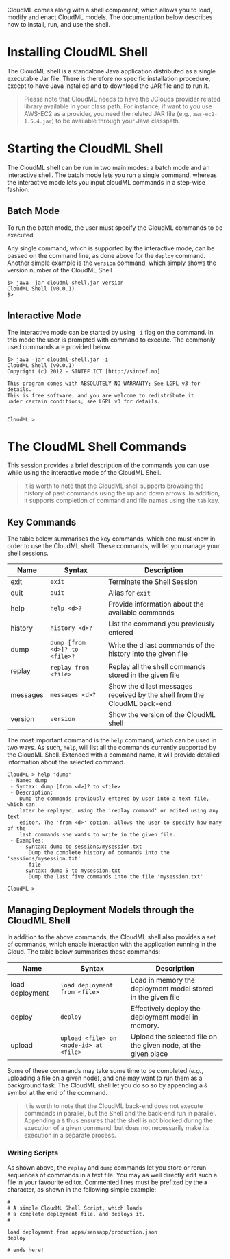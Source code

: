CloudML comes along with a shell component, which allows you to load, modify and enact CloudML models. The documentation below describes how to install, run, and use the shell.

# Installing CloudML Shell
The CloudML shell is a standalone Java application distributed as a single executable Jar file. There is therefore no specific installation procedure, except to have Java installed and to download the JAR file and to run it.

> Please note that CloudML needs to have the JClouds provider related library available in your class path. For instance, if want to you use AWS-EC2 as a provider, you need the related JAR file (e.g., `aws-ec2-1.5.4.jar`) to be available through your Java classpath.

# Starting the CloudML Shell

The CloudML shell can be run in two main modes: a batch mode and an interactive shell. The batch mode lets you run a single command, whereas the interactive mode lets you input cloudML commands in a step-wise fashion.

## Batch Mode
To run the batch mode, the user must specify the CloudML commands to be executed

Any single command, which is supported by the interactive mode, can be passed on the command line, as done above for the `deploy` command. Another simple example is the `version` command, which simply shows the version number of the CloudML Shell

```
$> java -jar cloudml-shell.jar version
CloudML Shell (v0.0.1)
$>
```

## Interactive Mode
The interactive mode can be started by using `-i` flag on the command. In this mode the user is prompted with command to execute. The commonly used commands are provided below. 
```
$> java -jar cloudml-shell.jar -i
CloudML Shell (v0.0.1)
Copyright (c) 2012 - SINTEF ICT [http://sintef.no]

This program comes with ABSOLUTELY NO WARRANTY; See LGPL v3 for details.
This is free software, and you are welcome to redistribute it
under certain conditions; see LGPL v3 for details.


CloudML >
```

# The CloudML Shell Commands

This session provides a brief description of the commands you can use while using the interactive mode of the CloudML Shell.

> It is worth to note that the CloudML shell supports browsing the history of past commands using the up and down arrows. In addition, it supports completion of command and file names using the `tab` key.

## Key Commands
The table below summarises the key commands, which one must know in order to use the CloudML shell. These commands, will let you manage your shell sessions.

| Name | Syntax | Description |
|------  |--------|-------------|
| exit | `exit` | Terminate the Shell Session |
| quit | `quit` | Alias for `exit` |
| help | `help <d>?` | Provide information about the available commands |
| history | `history <d>?` | List the command you previously entered |
| dump | `dump [from <d>]? to <file>?` | Write the d last commands of the history into the given file |
| replay | `replay from <file>` | Replay all the shell commands stored in the given file |
| messages | `messages <d>?` | Show the d last messages received by the shell from the CloudML back-end |
| version | `version` | Show the version of the CloudML shell |

The most important command is the `help` command, which can be used in two ways. As such, `help`, will list all the commands currently supported by the CloudML Shell. Extended with a command name, it will provide detailed information about the selected command.

```
CloudML > help "dump"
 - Name: dump
 - Syntax: dump [from <d>]? to <file>
 - Description:
    Dump the commands previously entered by user into a text file, which can
    later be replayed, using the 'replay command' or edited using any text
    editor. The 'from <d>' option, allows the user to specify how many of the
    last commands she wants to write in the given file.
 - Examples:
    - syntax: dump to sessions/mysession.txt
       Dump the complete history of commands into the 'sessions/mysession.txt'
       file
    - syntax: dump 5 to mysession.txt
       Dump the last five commands into the file 'mysession.txt'

CloudML >
```

## Managing Deployment Models through the CloudML Shell

In addition to the above commands, the CloudML shell also provides a set of commands, which enable interaction with the application running in the Cloud. The table below summarises these commands:

| Name | Syntax | Description |
|------|--------|-------------|
| load deployment | `load deployment from <file>` | Load in memory the deployment model stored in the given file |
| deploy | `deploy` | Effectively deploy the deployment model in memory. |
| upload | `upload <file> on <node-id> at <file>`  | Upload the selected file on the given node, at the given place |

Some of these commands may take some time to be completed (_e.g._, uploading a file on a given node), and one may want to run them as a background task. The CloudML shell let you do so so by appending a `&` symbol at the end of the command.

> It is worth to note that the CloudML back-end does not execute commands in parallel, but the Shell and the back-end run in parallel. Appending a `&` thus ensures that the shell is not blocked during the execution of a given command, but does not necessarily make its execution in a separate process.


### Writing  Scripts
As shown above, the `replay` and `dump` commands let you store or rerun sequences of commands in a text file. You may as well directly edit such a file in your favourite editor. Commented lines must be prefixed by the `#` character, as shown in the following simple example:

```
#
# A simple CloudML Shell Script, which loads 
# a complete deployment file, and deploys it.
#

load deployment from apps/sensapp/production.json
deploy 

# ends here!
```
